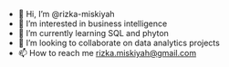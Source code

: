 - 👋 Hi, I’m @rizka-miskiyah
- 👀 I’m interested in business intelligence
- 🌱 I’m currently learning SQL and phyton
- 💞️ I’m looking to collaborate on data analytics projects
- 📫 How to reach me rizka.miskiyah@gmail.com

<!---
rizka-miskiyah/rizka-miskiyah is a ✨ special ✨ repository because its `README.md` (this file) appears on your GitHub profile.
You can click the Preview link to take a look at your changes.
--->
